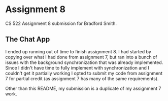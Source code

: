 # Assignment 8
CS 522 Assignment 8 submission for Bradford Smith.

## The Chat App

I ended up running out of time to finish assignment 8. I had started by copying
over what I had done from assignment 7, but ran into a bunch of issues with the
background synchronization that was already implemented. Since I didn't have
time to fully implement with synchronization and I couldn't get it partially
working I opted to submit my code from assignment 7 for partial credit (as
assignment 7 has many of the same requirements).

Other than this README, my submission is a duplicate of my assignment 7 work.
